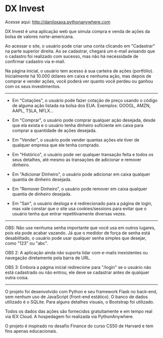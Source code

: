# DX Invest

Acesse aqui: http://daniloxaxa.pythonanywhere.com

DX Invest é uma aplicação web que simula compra e venda de ações da bolsa de valores norte-americana.

Ao acessar o site, o usuário pode criar uma conta clicando em "Cadastrar" na parte superior direita. Ao se cadastrar, chegará um e-mail avisando que o cadastro foi realizado com sucesso, mas não há necessidade de confirmar cadastro via e-mail.

Na página inicial, o usuário tem acesso à sua carteira de ações (portfólio). Inicialmente há 10.000 dólares em caixa e nenhuma ação, mas depois de comprar e vender ações, você poderá ver quanto você perdeu ou ganhou com os seus investimentos.

---

* Em "Cotações", o usuário pode fazer cotação de preço usando o código de alguma ação listada na bolsa dos EUA. Exemplos: GOOGL, AMZN, AAPL, TSLA, NFLX...

* Em "Comprar", o usuário pode comprar qualquer ação desejada, desde que ela exista e o usuário tenha dinheiro suficiente em caixa para comprar a quantidade de ações desejada.

* Em "Vender", o usuário pode vender quantas ações ele tiver de qualquer empresa que ele tenha comprado.

* Em "Histórico", o usuário pode ver qualquer transação feita e todos os seus detalhes, até mesmo as transações de adicionar e remover dinheiro.

* Em "Adicionar Dinheiro", o usuário pode adicionar em caixa qualquer quantia de dinheiro desejada.

* Em "Remover Dinheiro", o usuário pode remover em caixa qualquer quantia de dinheiro desejada.

* Em "Sair", o usuário desloga e é redirecionado para a página de login, mas vale constar que o site usa cookies/sessions para evitar que o usuário tenha que entrar repetitivamente diversas vezes.

---

OBS: Não use nenhuma senha importante que você usa em outros lugares, pois ela pode acabar vazando. Já que o medidor de força de senha está desabilitado, o usuário pode usar qualquer senha simples que desejar, como "123" ou "abc".

OBS 2: A aplicação ainda não suporta lidar com e-mails inexistentes ou navegação diretamente pela barra de URL.

OBS 3: Embora a página inicial redirecione para "/login" se o usuário não está cadastrado ou não entrou, ele deve se cadastrar antes de qualquer outra coisa.

---

O projeto foi desenvolvido com Python e seu framework Flask no back-end, sem nenhum uso de JavaScript (front-end estático). O banco de dados utilizado é o SQLite. Para alguns detalhes visuais, o Bootstrap foi utilizado.

Todos os dados das ações são fornecidos gratuitamente e em tempo real via IEX Cloud.
A hospedagem foi realizada via PythonAnywhere.

O projeto é inspirado no desafio Finance do curso CS50 de Harvard e tem fins apenas educacionais.
